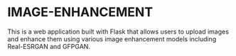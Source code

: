 # IMAGE-ENHANCEMENT
This is a web application built with Flask that allows users to upload images and enhance them using various image enhancement models including Real-ESRGAN and GFPGAN.
